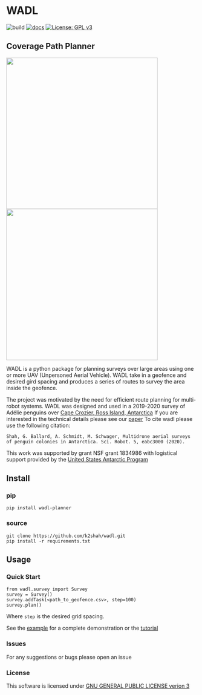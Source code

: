 # WADL
![build](https://github.com/k2shah/wadl/workflows/build/badge.svg)
[![docs](https://readthedocs.org/projects/wadl/badge/?version=master)](https://wadl.readthedocs.io/en/master/?badge=master)
[![License: GPL v3](https://img.shields.io/badge/License-GPLv3-blue.svg)](https://www.gnu.org/licenses/gpl-3.0)

## Coverage Path Planner
<p float="center">
  <img src=docs/_static/overview/grid.png width=400 >
  <img src=docs/_static/overview/final.png width=400 >
</p>


WADL is a python package for planning surveys over large areas using one or more UAV (Unpersoned Aerial Vehicle). WADL take in a geofence and desired gird spacing and produces a series of routes to survey the area inside the geofence. 

The project was motivated by the need for efficient route planning for multi-robot systems. WADL was designed and used in a 2019-2020 survey of 
Adélie penguins over [Cape Crozier, Ross Island, Antarctica](https://goo.gl/maps/wrMTuMq5kyNxZafx8) If you are interested in the technical details please see our [paper](https://robotics.sciencemag.org/content/5/47/eabc3000)  To cite wadl please use the following citation:	
```
Shah, G. Ballard, A. Schmidt, M. Schwager, Multidrone aerial surveys of penguin colonies in Antarctica. Sci. Robot. 5, eabc3000 (2020). 
```
This work was supported by grant NSF grant 1834986 with logistical support provided by the [United States Antarctic Program](https://www.usap.gov/)

## Install
### pip
```
pip install wadl-planner
```
### source
```
git clone https://github.com/k2shah/wadl.git
pip install -r requirements.txt
```

## Usage
### Quick Start
```
from wadl.survey import Survey
survey = Survey()
survey.addTask(<path_to_geofence.csv>, step=100)
survey.plan()
```
Where ``step`` is the desired grid spacing.

See the [example](example/stanford.py) for a complete demonstration or the [tutorial](https://wadl.readthedocs.io/en/latest/tutorial.html) 

### Issues
For any suggestions or bugs please open an issue

### License
This software is licensed under [GNU GENERAL PUBLIC LICENSE verion 3](https://www.gnu.org/licenses/gpl-3.0)
